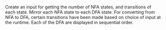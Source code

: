 Create an input for getting the number of NFA states, and transitions of each state.
Mirror each NFA state to each DFA state.
For converting from NFA to DFA, certain transitions have been made based on choice of input at the runtime.
Each of the DFA are displayed in sequential order.
